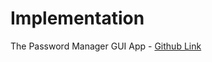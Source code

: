 # Implementation

The Password Manager GUI App - [Github Link](https://github.com/grandeurkoe/100-days-of-code-the-complete-python-pro-bootcamp/tree/3c4448a729e674d11d413563af467bd1496e9a2c/day-029-password-manager-gui-app-with-tkinter/password-manager-gui-app)